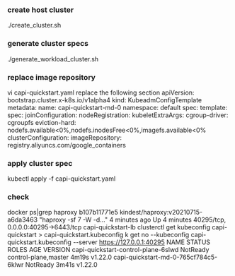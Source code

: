 ### create host cluster
./create_cluster.sh
### generate cluster specs
./generate_workload_cluster.sh
### replace image repository
vi capi-quickstart.yaml
replace the following section
apiVersion: bootstrap.cluster.x-k8s.io/v1alpha4
kind: KubeadmConfigTemplate
metadata:
  name: capi-quickstart-md-0
  namespace: default
spec:
  template:
    spec:
      joinConfiguration:
        nodeRegistration:
          kubeletExtraArgs:
            cgroup-driver: cgroupfs
            eviction-hard: nodefs.available<0%,nodefs.inodesFree<0%,imagefs.available<0%
        clusterConfiguration:
          imageRepository: registry.aliyuncs.com/google_containers
### apply cluster spec
kubectl apply -f capi-quickstart.yaml
### check
docker ps|grep haproxy
b107b11771e5        kindest/haproxy:v20210715-a6da3463   "haproxy -sf 7 -W -d…"   4 minutes ago       Up 4 minutes        40295/tcp, 0.0.0.0:40295->6443/tcp     capi-quickstart-lb
clusterctl get kubeconfig capi-quickstart > capi-quickstart.kubeconfig
k get no --kubeconfig capi-quickstart.kubeconfig --server https://127.0.0.1:40295
NAME                                    STATUS     ROLES                  AGE     VERSION
capi-quickstart-control-plane-6slwd     NotReady   control-plane,master   4m19s   v1.22.0
capi-quickstart-md-0-765cf784c5-6klwr   NotReady   <none>                 3m41s   v1.22.0